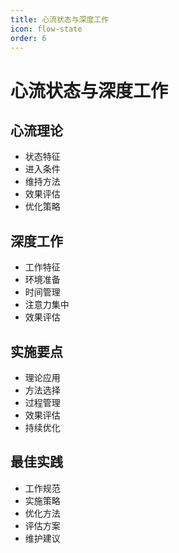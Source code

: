 ```yaml
---
title: 心流状态与深度工作
icon: flow-state
order: 6
---
```


# 心流状态与深度工作

## 心流理论
- 状态特征
- 进入条件
- 维持方法
- 效果评估
- 优化策略

## 深度工作
- 工作特征
- 环境准备
- 时间管理
- 注意力集中
- 效果评估

## 实施要点
- 理论应用
- 方法选择
- 过程管理
- 效果评估
- 持续优化

## 最佳实践
- 工作规范
- 实施策略
- 优化方法
- 评估方案
- 维护建议
